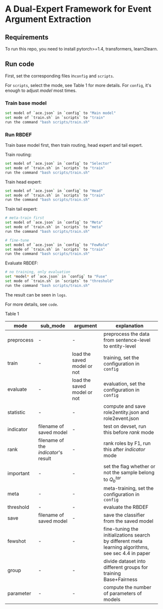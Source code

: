 # A Dual-Expert Framework for Event Argument Extraction

## Requirements

To run this repo, you need to install pytorch>=1.4, transformers, learn2learn.

## Run code

First,  set the corresponding files in`config` and `scripts`.

For `scripts`, select the mode, see Table 1 for more details. For `config`,  it's enough to adjust *model* most times.

### Train base model

```bash
set model of `ace.json` in `config` to "Main model"
set mode of `train.sh` in `scripts` to "train"
run the command "bash scripts/train.sh"
```

### Run RBDEF

Train base model first, then train routing, head expert and tail expert.

Train routing:

```bash
set model of `ace.json` in `config` to "Selector"
set mode of `train.sh` in `scripts` to "train"
run the command "bash scripts/train.sh"
```

Train head expert:

```bash
set model of `ace.json` in `config` to "Head"
set mode of `train.sh` in `scripts` to "train"
run the command "bash scripts/train.sh"
```

Train tail expert:

```bash
# meta-train first
set model of `ace.json` in `config` to "Meta"
set mode of `train.sh` in `scripts` to "meta"
run the command "bash scripts/train.sh"

# fine-tune
set model of `ace.json` in `config` to "FewRole"
set mode of `train.sh` in `scripts` to "train"
run the command "bash scripts/train.sh"
```

Evaluate RBDEF:

```bash
# no training, only evaluation
set *model* of `ace.json` in `config` to "Fuse"
set mode of `train.sh` in `scripts` to "threshold"
run the command "bash scripts/train.sh"
```

The result can be seen in `logs`.

For more details, see `code`.



Table 1

| mode       | sub_mode                             | argument                    | explanation                                                  |
| ---------- | ------------------------------------ | --------------------------- | ------------------------------------------------------------ |
| preprocess | -                                    | -                           | preprocess the data from sentence-level to entity-level      |
| train      | -                                    | load the saved model or not | training, set the configuration in `config`                  |
| evaluate   | -                                    | load the saved model or not | evaluation, set the configuration in `config`                |
| statistic  | -                                    | -                           | compute and save role2entity.json and role2event.json        |
| indicator  | filename of saved model              | -                           | test on devset, run this before *rank* mode                  |
| rank       | filename of the *indicator*'s result | -                           | rank roles by F1, run this after *indicator* mode            |
| important  | -                                    | -                           | set the flag whether or not the sample belong to $Q^{tar}_{b}$ |
| meta       | -                                    | -                           | meta-training, set the configuration in `config`             |
| threshold  | -                                    | -                           | evaluate the RBDEF                                           |
| save       | filename of saved model              | -                           | save the classifier from the saved model                     |
| fewshot    | -                                    | -                           | fine-tuning the initializations search by different meta learning algorithms, see sec 4.4 in paper |
| group      | -                                    | -                           | divide dataset into different groups for training Base+Fairness |
| parameter  | -                                    | -                           | compute the number of parameters of models                   |

